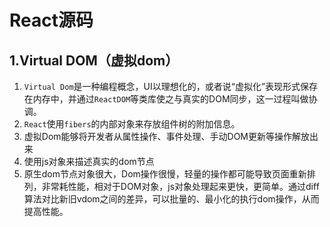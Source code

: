 # React源码
## 1.Virtual DOM（虚拟dom）
1. `Virtual Dom`是一种编程概念，UI以理想化的，或者说“虚拟化”表现形式保存在内存中，并通过`ReactDOM`等类库使之与真实的DOM同步，这一过程叫做协调。
2. `React`使用`fibers`的内部对象来存放组件树的附加信息。
3. 虚拟Dom能够将开发者从属性操作、事件处理、手动DOM更新等操作解放出来
4. 使用js对象来描述真实的dom节点
5. 原生dom节点对象很大，Dom操作很慢，轻量的操作都可能导致页面重新排列，非常耗性能，相对于DOM对象，js对象处理起来更快，更简单。通过diff算法对比新旧vdom之间的差异，可以批量的、最小化的执行dom操作，从而提高性能。